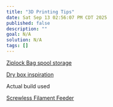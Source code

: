 ```yaml
---
title: "3D Printing Tips"
date: Sat Sep 13 02:56:07 PM CDT 2025
published: false
description: ""
goal: N/A
solution: N/A
tags: []
---
```


[Ziplock Bag spool storage](https://www.instructables.com/How-to-Store-3D-Printing-Filament/)

[Dry box inspiration](https://www.instructables.com/3D-Printer-Filament-Dry-Box/)

Actual build used

[Screwless Filament Feeder](https://www.thingiverse.com/thing:6217386)


